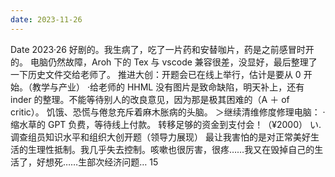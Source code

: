 ```yaml
---
date: 2023-11-26
---
```


Date 2023·26 好剧的。我生病了，吃了一片药和安替咖片，药是之前感冒时开的。 电脑仍然故障，Aroh 下的 Tex 与 vscode 兼容很差，没显好，最后整理了一下历史文件交给老师了。 推进大创：开题会已在线上举行，估计是要从 0 开始。（教学与产业） ·给老师的 HHML 没有图片是致命缺陷，明天补上，还有 inder 的整理。不能等待别人的改良意见，因为那是极其困难的（A ＋ of critic）。 饥饿、恐慌与倦怠充斥着麻木胀病的头脑。 ＞继续清维修度修理电脑： ·缩水草的 GPT 负费，等待线上付款。 转移足够的资金到支付会！（¥2000） い. 调查组员知识水平和组织大创开题（领导力展现） 最让我害怕的是对正常美好生活的生理性抵制。我几乎失去控制。咳嗽也很厉害，很疼……我又在毁掉自己的生活了，好想死……生部次经济问题… 15
